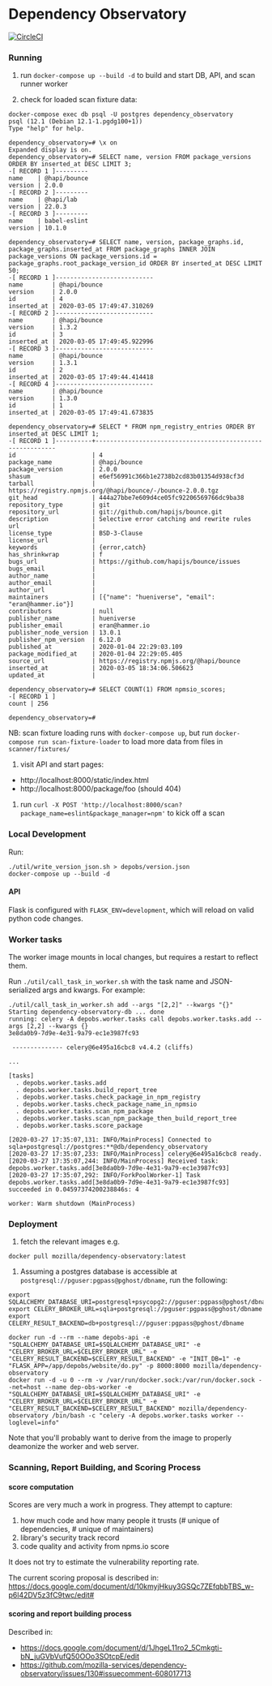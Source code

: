 # Dependency Observatory

[![CircleCI](https://circleci.com/gh/mozilla-services/dependency-observatory.svg?style=svg)](https://circleci.com/gh/mozilla-services/dependency-observatory)

### Running

1. run `docker-compose up --build -d` to build and start DB, API, and scan runner worker

1. check for loaded scan fixture data:

```console
docker-compose exec db psql -U postgres dependency_observatory
psql (12.1 (Debian 12.1-1.pgdg100+1))
Type "help" for help.

dependency_observatory=# \x on
Expanded display is on.
dependency_observatory=# SELECT name, version FROM package_versions ORDER BY inserted_at DESC LIMIT 3;
-[ RECORD 1 ]---------
name    | @hapi/bounce
version | 2.0.0
-[ RECORD 2 ]---------
name    | @hapi/lab
version | 22.0.3
-[ RECORD 3 ]---------
name    | babel-eslint
version | 10.1.0

dependency_observatory=# SELECT name, version, package_graphs.id, package_graphs.inserted_at FROM package_graphs INNER JOIN package_versions ON package_versions.id = package_graphs.root_package_version_id ORDER BY inserted_at DESC LIMIT 50;
-[ RECORD 1 ]---------------------------
name        | @hapi/bounce
version     | 2.0.0
id          | 4
inserted_at | 2020-03-05 17:49:47.310269
-[ RECORD 2 ]---------------------------
name        | @hapi/bounce
version     | 1.3.2
id          | 3
inserted_at | 2020-03-05 17:49:45.922996
-[ RECORD 3 ]---------------------------
name        | @hapi/bounce
version     | 1.3.1
id          | 2
inserted_at | 2020-03-05 17:49:44.414418
-[ RECORD 4 ]---------------------------
name        | @hapi/bounce
version     | 1.3.0
id          | 1
inserted_at | 2020-03-05 17:49:41.673835

dependency_observatory=# SELECT * FROM npm_registry_entries ORDER BY inserted_at DESC LIMIT 1;
-[ RECORD 1 ]----------+-----------------------------------------------------------
id                     | 4
package_name           | @hapi/bounce
package_version        | 2.0.0
shasum                 | e6ef56991c366b1e2738b2cd83b01354d938cf3d
tarball                | https://registry.npmjs.org/@hapi/bounce/-/bounce-2.0.0.tgz
git_head               | 444a27bbe7e609d4ce05fc92206569766dc9ba38
repository_type        | git
repository_url         | git://github.com/hapijs/bounce.git
description            | Selective error catching and rewrite rules
url                    |
license_type           | BSD-3-Clause
license_url            |
keywords               | {error,catch}
has_shrinkwrap         | f
bugs_url               | https://github.com/hapijs/bounce/issues
bugs_email             |
author_name            |
author_email           |
author_url             |
maintainers            | [{"name": "hueniverse", "email": "eran@hammer.io"}]
contributors           | null
publisher_name         | hueniverse
publisher_email        | eran@hammer.io
publisher_node_version | 13.0.1
publisher_npm_version  | 6.12.0
published_at           | 2020-01-04 22:29:03.109
package_modified_at    | 2020-01-04 22:29:05.405
source_url             | https://registry.npmjs.org/@hapi/bounce
inserted_at            | 2020-03-05 18:34:06.506623
updated_at             |

dependency_observatory=# SELECT COUNT(1) FROM npmsio_scores;
-[ RECORD 1 ]
count | 256

dependency_observatory=#
```

NB: scan fixture loading runs with `docker-compose up`, but run `docker-compose run scan-fixture-loader` to load more data from files in `scanner/fixtures/`

1. visit API and start pages:

  * http://localhost:8000/static/index.html
  * http://localhost:8000/package/foo (should 404)

1. run `curl -X POST 'http://localhost:8000/scan?package_name=eslint&package_manager=npm'` to kick off a scan

### Local Development

Run:

```console
./util/write_version_json.sh > depobs/version.json
docker-compose up --build -d
```

#### API

Flask is configured with `FLASK_ENV=development`, which will reload on
valid python code changes.

### Worker tasks

The worker image mounts in local changes, but requires a restart to
reflect them.

Run `./util/call_task_in_worker.sh` with the task name and JSON-serialized args and kwargs. For example:

```console
./util/call_task_in_worker.sh add --args "[2,2]" --kwargs "{}"
Starting dependency-observatory-db ... done
running: celery -A depobs.worker.tasks call depobs.worker.tasks.add --args [2,2] --kwargs {}
3e8da0b9-7d9e-4e31-9a79-ec1e3987fc93

 -------------- celery@6e495a16cbc8 v4.4.2 (cliffs)

...

[tasks]
  . depobs.worker.tasks.add
  . depobs.worker.tasks.build_report_tree
  . depobs.worker.tasks.check_package_in_npm_registry
  . depobs.worker.tasks.check_package_name_in_npmsio
  . depobs.worker.tasks.scan_npm_package
  . depobs.worker.tasks.scan_npm_package_then_build_report_tree
  . depobs.worker.tasks.score_package

[2020-03-27 17:35:07,131: INFO/MainProcess] Connected to sqla+postgresql://postgres:**@db/dependency_observatory
[2020-03-27 17:35:07,233: INFO/MainProcess] celery@6e495a16cbc8 ready.
[2020-03-27 17:35:07,244: INFO/MainProcess] Received task: depobs.worker.tasks.add[3e8da0b9-7d9e-4e31-9a79-ec1e3987fc93]
[2020-03-27 17:35:07,292: INFO/ForkPoolWorker-1] Task depobs.worker.tasks.add[3e8da0b9-7d9e-4e31-9a79-ec1e3987fc93] succeeded in 0.04597374200238846s: 4

worker: Warm shutdown (MainProcess)
```

### Deployment

1. fetch the relevant images e.g.

```console
docker pull mozilla/dependency-observatory:latest
```

1. Assuming a postgres database is accessible at
   `postgresql://pguser:pgpass@pghost/dbname`, run the following:

```console
export SQLALCHEMY_DATABASE_URI=postgresql+psycopg2://pguser:pgpass@pghost/dbname
export CELERY_BROKER_URL=sqla+postgresql://pguser:pgpass@pghost/dbname
export CELERY_RESULT_BACKEND=db+postgresql://pguser:pgpass@pghost/dbname

docker run -d --rm --name depobs-api -e "SQLALCHEMY_DATABASE_URI=$SQLALCHEMY_DATABASE_URI" -e "CELERY_BROKER_URL=$CELERY_BROKER_URL" -e "CELERY_RESULT_BACKEND=$CELERY_RESULT_BACKEND" -e "INIT_DB=1" -e "FLASK_APP=/app/depobs/website/do.py" -p 8000:8000 mozilla/dependency-observatory
docker run -d -u 0 --rm -v /var/run/docker.sock:/var/run/docker.sock --net=host --name dep-obs-worker -e "SQLALCHEMY_DATABASE_URI=$SQLALCHEMY_DATABASE_URI" -e "CELERY_BROKER_URL=$CELERY_BROKER_URL" -e "CELERY_RESULT_BACKEND=$CELERY_RESULT_BACKEND" mozilla/dependency-observatory /bin/bash -c "celery -A depobs.worker.tasks worker --loglevel=info"
```

Note that you'll probably want to derive from the image to properly deamonize the worker and web server.

### Scanning, Report Building, and Scoring Process

#### score computation

Scores are very much a work in progress. They attempt to capture:

1. how much code and how many people it trusts (# unique of dependencies, # unique of maintainers)
1. library's security track record
1. code quality and activity from npms.io score

It does not try to estimate the vulnerability reporting rate.

The current scoring proposal is described in: https://docs.google.com/document/d/10kmyjHkuy3GSQc7ZEfqbbTBS_w-p6l42DV5z3fC9twc/edit#

#### scoring and report building process

Described in:

* https://docs.google.com/document/d/1JhgeL11ro2_5Cmkgti-bN_juGVbVufQ50OOo3SOtcpE/edit
* https://github.com/mozilla-services/dependency-observatory/issues/130#issuecomment-608017713
